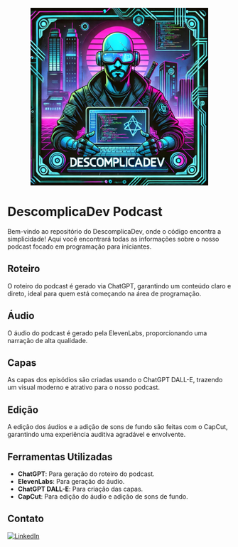 <p align="center">
<img 
    src="./descomplicadev-capa.png"
    width="400"
/>
</p>

# DescomplicaDev Podcast

Bem-vindo ao repositório do DescomplicaDev, onde o código encontra a simplicidade! Aqui você encontrará todas as informações sobre o nosso podcast focado em programação para iniciantes.

## Roteiro

O roteiro do podcast é gerado via ChatGPT, garantindo um conteúdo claro e direto, ideal para quem está começando na área de programação.

## Áudio

O áudio do podcast é gerado pela ElevenLabs, proporcionando uma narração de alta qualidade.

## Capas

As capas dos episódios são criadas usando o ChatGPT DALL-E, trazendo um visual moderno e atrativo para o nosso podcast.

## Edição

A edição dos áudios e a adição de sons de fundo são feitas com o CapCut, garantindo uma experiência auditiva agradável e envolvente. 

## Ferramentas Utilizadas

- **ChatGPT**: Para geração do roteiro do podcast.
- **ElevenLabs**: Para geração do áudio.
- **ChatGPT DALL-E**: Para criação das capas.
- **CapCut**: Para edição do áudio e adição de sons de fundo.

## Contato


[![LinkedIn](https://img.shields.io/badge/LinkedIn-0077B5?style=for-the-badge&logo=linkedin&logoColor=white)](https://www.linkedin.com/in/leandro-campos-dev/)


